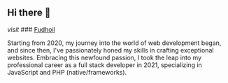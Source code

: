 <!-- This is my page -->

## Hi there 👋

<!-- my website -->

_visit_ ### [Fudhoil](https://fudhoil.vercel.app)

Starting from 2020, my journey into the world of web development began, and since then, I've passionately honed my skills in crafting exceptional websites. Embracing this newfound passion, I took the leap into my professional career as a full stack developer in 2021, specializing in JavaScript and PHP (native/frameworks).

<!-- Fuelled by a relentless pursuit of growth, I make it a personal commitment to stay abreast of the latest cutting-edge stacks and tools, dedicating time each day to expand my knowledge.

Continuing on the path of improvement, my goal remains to contribute actively to my code repositories. To achieve this, I strive to make a fresh (git) commit every week, whether it be on private or public repositories, ensuring consistent progress in my projects.

As I move forward in my career, I eagerly embrace new challenges and opportunities, eager to create innovative solutions and positively impact the digital landscape. The passion for web development and the drive for constant improvement propel me on this exciting journey. -->
